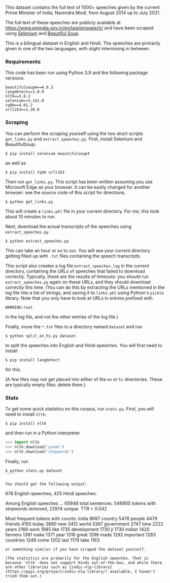 This dataset contains the full text of 1000+ speeches given by the current Prime Minister of India, Narendra Modi, from August 2014 up to July 2021.

The full text of these speeches are publicly available at <https://www.pmindia.gov.in/en/tag/pmspeech/> and have been scraped using [Selenium](https://pypi.org/project/selenium/) and [Beautiful Soup](https://pypi.org/project/beautifulsoup4/).

This is a bilingual dataset in English and Hindi. The speeches are primarily given in one of the two languages, with slight intermixing in between.

### Requirements

This code has been run using Python 3.9 and the following package versions:
````
beautifulsoup4==4.9.3
langdetect==1.0.9
nltk==3.6.2
selenium==3.141.0
tqdm==4.61.2
urllib3==1.26.6
````

### Scraping

You can perform the scraping yourself using the two short scripts `get_links.py` and `extract_speeches.py`. First, install Selenium and BeautifulSoup:

````
$ pip install selenium beautifulsoup4
````
as well as

````
$ pip install tqdm urllib3
````

Then run `get_links.py`. This script has been written assuming you use Microsoft Edge as your browser. It can be easily changed for another browser: see the source code of this script for directions.

````
$ python get_links.py
````

This will create a `links.pkl` file in your current directory. For me, this took about 10 minutes to run.

Next, download the actual transcripts of the speeches using `extract_speeches.py`.

````
$ python extract_speeches.py
````

This can take an hour or so to run. You will see your current directory getting filled up with `.txt` files containing the speech transcripts.

This script also creates a log file `extract_speeches.log` in the current directory, containing the URLs of speeches that failed to download correctly. Typically, these are the results of timeouts: you should run `extract_speeches.py` again on these URLs, and they should download correctly this time. (You can do this by extracting the URLs mentioned in the log file into a list of strings, and saving it to `links.pkl` using Python's `pickle` library. Note that you only have to look at URLs in entries prefixed with

````
WARNING:root
````
in the log file, and not the other entries of the log file.)

Finally, move the `*.txt` files to a directory named `dataset` and run

````
$ python split_en_hi.py dataset
````

to split the speeches into English and Hindi speeches. You will first need to install

````
$ pip install langdetect
````
for this.

(A few files may not get placed into either of the `en` or `hi` directories. These are typically empty files: delete them.)


### Stats

To get some quick statistics on this corpus, run `stats.py`. First, you will need to install `nltk`:

````
$ pip install nltk
````

and then run in a Python interpreter

````python
>>> import nltk
>>> nltk.download('punkt')
>>> nltk.download('stopwords')
````

Finally, run

````
$ python stats.py dataset
```

You should get the following output:

````
676 English speeches, 425 Hindi speeches.

Among English speeches ...
        65948 total sentences.
        546905 tokens with stopwords removed, 22974 unique.
        TTR = 0.042

Most frequent tokens with counts:
        india           8687
        country         5476
        people          4479
        friends         4150
        today           3890
        new             3412
        world           3367
        government      2747
        time            2222
        years           2166
        work            1985
        like            1735
        development     1730
        ji              1730
        indian          1420
        farmers         1381
        make            1371
        year            1316
        great           1298
        made            1292
        important       1283
        countries       1249
        come            1202
        last            1179
        take            1163
````
or something similar if you have scraped the dataset yourself.

(The statistics are primarily for the English speeches. That is because `nltk` does not support Hindi out-of-the-box, and while there are other libraries such as [indic-nlp-library](https://pypi.org/project/indic-nlp-library/) available, I haven't tried them out.)
